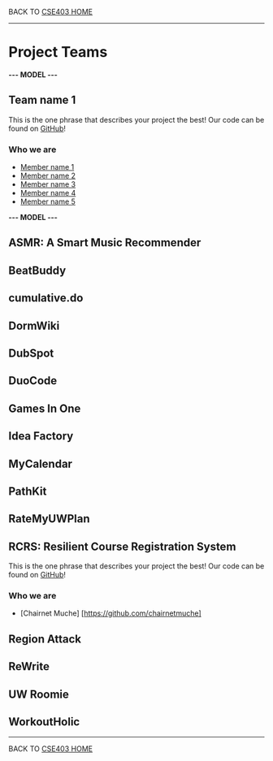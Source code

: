 BACK TO [CSE403 HOME](README.md)

---

# Project Teams

**--- MODEL ---**

## Team name 1

This is the one phrase that describes your project the best!
Our code can be found on [GitHub](https://github.com/username/projectname)!

### Who we are

  - [Member name 1](https://myhomepage.me)
  - [Member name 2](https://myhomepage.me)
  - [Member name 3](https://myhomepage.me)
  - [Member name 4](https://myhomepage.me)
  - [Member name 5](https://myhomepage.me)

**--- MODEL ---**

## ASMR: A Smart Music Recommender	

## BeatBuddy

## cumulative.do

## DormWiki

## DubSpot

## DuoCode

## Games In One

## Idea Factory

## MyCalendar

## PathKit

## RateMyUWPlan

## RCRS: Resilient Course Registration System
This is the one phrase that describes your project the best!
Our code can be found on [GitHub](https://github.com/davin12345678910/CSE403_RCRSPTeam)!

### Who we are

- [Chairnet Muche] [https://github.com/chairnetmuche]

## Region Attack

## ReWrite

## UW Roomie

## WorkoutHolic

---

BACK TO [CSE403 HOME](README.md)
